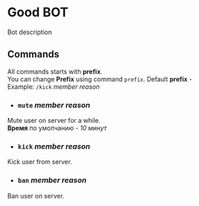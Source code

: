 # Good BOT
Bot description


## Commands
All commands starts with **prefix**.  
You can change **Prefix** using command `prefix`.
Default **prefix** -   
Example: `/kick` *member* *reason*

- ### `mute` *member* *reason*
Mute user on server for a while.  
**Время** по умолчанию - *10 минут*

- ### `kick` *member* *reason*
Kick user from server.

- ### `ban` *member* *reason*
Ban user on server.
